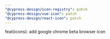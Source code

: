 ```yaml
---
"@cypress-design/icon-registry": patch
"@cypress-design/vue-icon": patch
"@cypress-design/react-icon": patch
---
```


feat(icons): add google chrome beta browser icon
